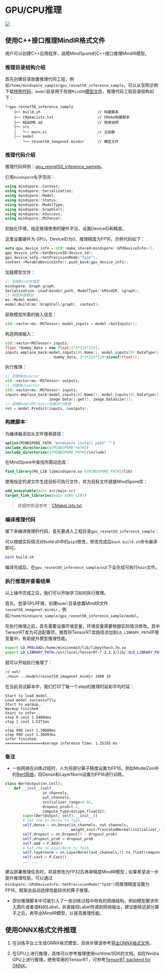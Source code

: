 # GPU/CPU推理

<a href="https://gitee.com/mindspore/docs/blob/r1.10/tutorials/experts/source_zh_cn/infer/cpu_gpu_mindir.md" target="_blank"><img src="https://mindspore-website.obs.cn-north-4.myhuaweicloud.com/website-images/r1.9/resource/_static/logo_source.png"></a>

## 使用C++接口推理MindIR格式文件

用户可以创建C++应用程序，调用MindSpore的C++接口推理MindIR模型。

### 推理目录结构介绍

首先创建目录放置推理代码工程，例如`/home/mindspore_sample/gpu_resnet50_inference_sample`，可以从官网示例下载[样例代码](https://gitee.com/mindspore/docs/tree/r1.10/docs/sample_code/gpu_resnet50_inference_sample)，`model`目录用于存放`MindIR`[模型文件](https://mindspore-website.obs.cn-north-4.myhuaweicloud.com/sample_resources/ascend310_resnet50_preprocess_sample/resnet50_imagenet.mindir)，推理代码工程目录结构如下：

```text
└─gpu_resnet50_inference_sample
    ├── build.sh                          // 构建脚本
    ├── CMakeLists.txt                    // CMake构建脚本
    ├── README.md                         // 使用说明
    ├── src
    │   └── main.cc                       // 主函数
    │── model
        └── resnet50_imagenet.mindir      // 模型文件
```

### 推理代码介绍

推理代码样例：[gpu_resnet50_inference_sample](https://gitee.com/mindspore/docs/blob/r1.10/docs/sample_code/gpu_resnet50_inference_sample/src/main.cc)。

引用`mindspore`名字空间：

```c++
using mindspore::Context;
using mindspore::Serialization;
using mindspore::Model;
using mindspore::Status;
using mindspore::ModelType;
using mindspore::GraphCell;
using mindspore::kSuccess;
using mindspore::MSTensor;
```

初始化环境，指定推理使用的硬件平台，设置DeviceID和精度。

这里设置硬件为 GPU，DeviceID为0，推理精度为FP16，示例代码如下：

```c++
auto gpu_device_info = std::make_shared<mindspore::GPUDeviceInfo>();
gpu_device_info->SetDeviceID(device_id);
gpu_device_info->SetPrecisionMode("fp16");
context->MutableDeviceInfo().push_back(gpu_device_info);
```

加载模型文件：

```c++
// 加载MindIR模型
mindspore::Graph graph;
Serialization::Load(mindir_path, ModelType::kMindIR, &graph);
// 用图构建模型
ms::Model model;
model.Build(ms::GraphCell(graph), context);
```

获取模型所需的输入信息：

```c++
std::vector<ms::MSTensor> model_inputs = model->GetInputs();
```

构造网络输入：

```c++
std::vector<MSTensor> inputs;
float *dummy_data = new float[1*3*224*224];
inputs.emplace_back(model_inputs[0].Name(), model_inputs[0].DataType(), model_inputs[0].Shape(),
                      dummy_data, 1*3*224*224*sizeof(float));
```

执行推理：

```c++
// 创建输出vector
std::vector<ms::MSTensor> outputs;
// 创建输入vector
std::vector<ms::MSTensor> inputs;
inputs.emplace_back(model_inputs[0].Name(), model_inputs[0].DataType(), model_inputs[0].Shape(),
                    image.Data().get(), image.DataSize());
// 调用Model的Predict函数进行推理
ret = model.Predict(inputs, &outputs);
```

### 构建脚本

为编译器添加头文件搜索路径：

```cmake
option(MINDSPORE_PATH "mindspore install path" "")
include_directories(${MINDSPORE_PATH})
include_directories(${MINDSPORE_PATH}/include)
```

在MindSpore中查找所需动态库：

```cmake
find_library(MS_LIB libmindspore.so ${MINDSPORE_PATH}/lib)
```

使用指定的源文件生成目标可执行文件，并为目标文件链接MindSpore库：

```cmake
add_executable(main src/main.cc)
target_link_libraries(main ${MS_LIB})
```

>详细样例请参考：[CMakeLists.txt](https://gitee.com/mindspore/docs/blob/r1.10/docs/sample_code/gpu_resnet50_inference_sample/CMakeLists.txt)

### 编译推理代码

接下来编译推理的代码，首先要进入工程目录`gpu_resnet50_inference_sample`：

可以根据实际情况对build.sh中的`pip3`修改，修改完成后`bash build.sh`命令编译即可。

```bash
bash build.sh
```

编译完成后，在`gpu_resnet50_inference_sample/out`下会生成可执行`main`文件。

### 执行推理并查看结果

以上操作完成之后，我们可以开始学习如何执行推理。

首先，登录GPU环境，创建`model`目录放置MindIR文件`resnet50_imagenet.mindir`，例如`/home/mindspore_sample/gpu_resnet50_inference_sample/model`。

在执行推理之前，首先需要设置环境变量，环境变量需要根据实际情况修改。其中TensorRT库为可选配置项，推荐将TensorRT库路径添加到`LD_LIBRARY_PATH`环境变量中，有助提升模型推理性能。

```bash
export LD_PRELOAD=/home/miniconda3/lib/libpython3.7m.so
export LD_LIBRARY_PATH=/usr/local/TensorRT-7.2.2.3/lib/:$LD_LIBRARY_PATH
```

就可以开始执行推理了：

```bash
cd out/
./main ../model/resnet50_imagenet.mindir 1000 10
```

在当前测试脚本中，我们打印了每一个step的推理时延和平均时延：

```text
Start to load model..
Load model successuflly
Start to warmup..
Warmup finished
Start to infer..
step 0 cost 1.54004ms
step 1 cost 1.5271ms
... ...
step 998 cost 1.30688ms
step 999 cost 1.30493ms
infer finished.
=================Average inference time: 1.35195 ms
```

### 备注

- 一些网络在训练过程时，人为将部分算子精度设置为FP16。例如ModelZoo中的[Bert网络](https://gitee.com/mindspore/models/blob/r1.10/official/nlp/bert/src/bert_model.py)，将Dense和LayerNorm设置为FP16进行训练。

```python
class BertOutput(nn.Cell):
    def __init__(self,
                 in_channels,
                 out_channels,
                 initializer_range=0.02,
                 dropout_prob=0.1,
                 compute_type=mstype.float32):
        super(BertOutput, self).__init__()
        # Set the nn.Dense to fp16.
        self.dense = nn.Dense(in_channels, out_channels,
                              weight_init=TruncatedNormal(initializer_range)).to_float(compute_type)
        self.dropout = nn.Dropout(1 - dropout_prob)
        self.dropout_prob = dropout_prob
        self.add = P.Add()
        # Set the nn.LayerNorm to fp16.
        self.layernorm = nn.LayerNorm((out_channels,)).to_float(compute_type)
        self.cast = P.Cast()
        ... ...
```

建议部署推理任务时，将其修改为FP32后再单精度MindIR模型；如果希望进一步提升推理性能，可以通过`mindspore::GPUDeviceInfo::SetPrecisionMode("fp16")`将推理精度设置为FP16，框架会自动选择性能较优的算子推理。

- 部分推理脚本中可能引入了一些训练过程中特有的网络结构，例如模型要求传入图片或者语料的Label，并直接将Label传递到网络输出，建议删除这部分算子之后，再导出MindIR模型，以提高推理性能。

## 使用ONNX格式文件推理

1. 在训练平台上生成ONNX格式模型，具体步骤请参考[导出ONNX格式文件](https://www.mindspore.cn/docs/zh-CN/r1.10/api_python/mindspore/mindspore.export.html#mindspore.export)。

2. 在GPU上进行推理，具体可以参考推理使用runtime/SDK的文档。如在Nvidia GPU上进行推理，使用常用的TensorRT，可参考[TensorRT backend for ONNX](https://github.com/onnx/onnx-tensorrt)。
